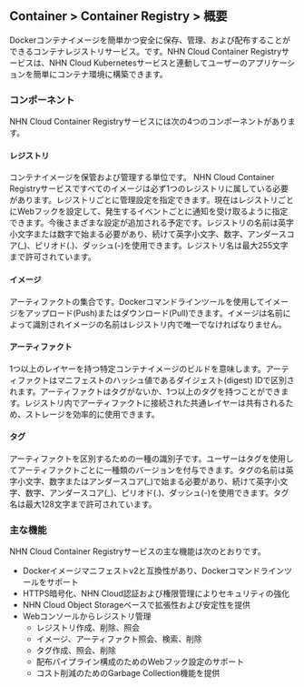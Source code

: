 ## Container > Container Registry > 概要

Dockerコンテナイメージを簡単かつ安全に保存、管理、および配布することができるコンテナレジストリサービス。です。NHN Cloud Container Registryサービスは、NHN Cloud Kubernetesサービスと連動してユーザーのアプリケーションを簡単にコンテナ環境に構築できます。



### コンポーネント

NHN Cloud Container Registryサービスには次の4つのコンポーネントがあります。

#### レジストリ

コンテナイメージを保管および管理する単位です。 NHN Cloud Container Registryサービスですべてのイメージは必ず1つのレジストリに属している必要があります。レジストリごとに管理設定を指定できます。現在はレジストリごとにWebフックを設定して、発生するイベントごとに通知を受け取るように指定できます。今後さまざまな設定が追加される予定です。レジストリの名前は英字小文字または数字で始まる必要があり、続けて英字小文字、数字、アンダースコア(\_)、ピリオド(.)、ダッシュ(-)を使用できます。レジストリ名は最大255文字まで許可されています。

#### イメージ

アーティファクトの集合です。Dockerコマンドラインツールを使用してイメージをアップロード(Push)またはダウンロード(Pull)できます。イメージは名前によって識別されイメージの名前はレジストリ内で唯一でなければなりません。

#### アーティファクト

1つ以上のレイヤーを持つ特定コンテナイメージのビルドを意味します。アーティファクトはマニフェストのハッシュ値であるダイジェスト(digest) IDで区別されます。アーティファクトはタグがないか、1つ以上のタグを持つことができます。レジストリ内でアーティファクトに接続された共通レイヤーは共有されるため、ストレージを効率的に使用できます。

#### タグ

アーティファクトを区別するための一種の識別子です。ユーザーはタグを使用してアーティファクトごとに一種類のバージョンを付与できます。タグの名前は英字小文字、数字またはアンダースコア(\_)で始まる必要があり、続けて英字小文字、数字、アンダースコア(\_)、ピリオド(.)、ダッシュ(-)を使用できます。タグ名は最大128文字まで許可されています。



### 主な機能

NHN Cloud Container Registryサービスの主な機能は次のとおりです。

* Dockerイメージマニフェストv2と互換性があり、Dockerコマンドラインツールをサポート 
* HTTPS暗号化、NHN Cloud認証および権限管理によりセキュリティの強化
* NHN Cloud Object Storageベースで拡張性および安定性を提供
* Webコンソールからレジストリ管理
  * レジストリ作成、削除、照会
  * イメージ、アーティファクト照会、検索、削除
  * タグ作成、照会、削除
  * 配布パイプライン構成のためのWebフック設定のサポート 
  * コスト削減のためのGarbage Collection機能を提供
